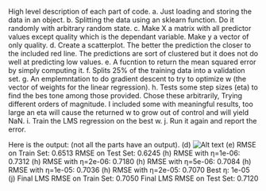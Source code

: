High level description of each part of code.
a. Just loading and storing the data in an object.
b. Splitting the data using an sklearn function. Do it randomly with arbitrary random state.
c. Make X a matrix with all predictor values except quality which is the dependant variable. Make y a vector of only quality.
d. Create a scatterplot. The better the prediction the closer to the included red line. The predictions are sort of clustered but it does not do well at predicting low values.
e. A fucntion to return the mean squared error by simply computing it.
f. Splits 25% of the training data into a validation set.
g. An emplemntation to do gradient descent to try to optimize w (the vector of weights for the linear regression).
h. Tests some step sizes (eta) to find the bes tone among those provided. Chose these arbitrarily, Trying different orders of magnitude. I included some with meaningful results, too large an eta will cause the returned w to grow out of control and will yield NaN.
i. Train the LMS regression on the best w.
j. Run it again and report the error.

Here is the output: (not all the parts have an output).
(d) ![Alt text](images/winequalityplot.png)
(e) RMSE on Train Set: 0.6513
    RMSE on Test Set: 0.6245
(h) RMSE with η=1e-06: 0.7312
(h) RMSE with η=2e-06: 0.7180
(h) RMSE with η=5e-06: 0.7084
(h) RMSE with η=1e-05: 0.7036
(h) RMSE with η=2e-05: 0.7070
    Best η: 1e-05
(j) Final LMS RMSE on Train Set: 0.7050
    Final LMS RMSE on Test Set: 0.7120
    
